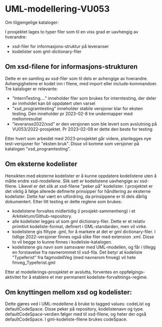# UML-modellering-VU053
Om tilgjengelige kataloger:

I prosjektet lages to typer filer som til en viss grad er uavhengig av hverandre:
- xsd-filer for informasjons-struktur på leveranser
- kodelister som gml-dictionary-filer

Om xsd-filene for informasjons-strukturen
------------------------------------------
Dette er en samling av xsd-filer som til dels er avhengige av hverandre. Avhengighetene er kodet inn i filene, 
med import eller include-kommandoer. Tre kataloger er relevante: 
- "InternTesting...." inneholder filer som brukes for interntesting, der deler av innholdet kan bli oppdatert uten varsel
- "xsd_programtesting" inneholder stabile versjoner klar for eksten testing. Den inneholder pr 2023-02-8 tre undermapper med mellomresultat
- "leveranse2022/xsd" er den versjonen som ble levert som avslutning på VU053/2022-prosjektet. Pr 2023-02-08 er dette den beste for testing

Etter hvert som arbeidet med 2023-prosjektet går videre, planlegges nye test-versjoner for "eksten bruk". Disse vil komme som versjoner på 
katalogen "xsd_programtesting".

Om eksterne kodelister
----------------------
Hensikten med eksterne kodelister er å kunne oppdatere kodelistene uten å måtte endre xsd-modellene. Slik sett er kodelistene uavhengige av xsd-filene.
Likevel er det slik at xsd-filene "peker på" kodelister.
I prosjektet er det viktig å følge allerede definerte prinsipper for håndtering av eksterne kodelister. Dette har vært en utfordring, da prinsippene er til dels dårlig  dokumentert. Etter litt testing er dette reglene som brukes:
- kodelistene forvaltes midlertidig (i prosjekt-sammenheng) i et Arkitektum/Github-repository. 
- alle kodelister legges ut som gml dictionary-filer. Dette er et relativ primitivt kodeliste-format, definert i GML-standarden, men vil virke.
- kodelistene gis filtype .gml, for å markere at det er gml dictionary-filer. I tidlige 2022-versjoner finnes også slike filer med extension .xml. Disse to 
  vil begge to kunne finnes i kodeliste-katalogen.
- kodelistene gis navn som samsvarer med UML-modellen, og får i tillegg en forstavelse fra navnerommet til xsd-fila. Det betyr at kodeliste "Typeferist" fra 
  fagmodellVeg (med navnerom fmveg) vil hete fmveg_Typeferist.gml
  
Etter at modellerings-prosjektet er avslutta, forventes en oppfølgings-aktivitet for å etablere et mer permanent kodeliste-forvaltnings-regime.

Om knyttingen mellom xsd og kodelister:
---------------------------------------
Dette gjøres ved i UML-modellene å bruke to tagged values: codeList og defaultCodeSpace. Disse peker på repository, kodelistenavn og type. defaultCodeSpace-verdien følger med til xsd-filene, og heter der også defaultCodeSpace. I gml-kodeliste-filene brukes codeSpace.

